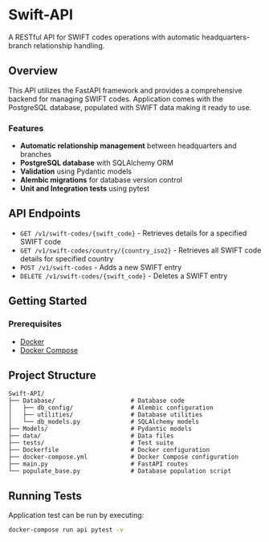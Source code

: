# Swift-API

A RESTful API for SWIFT codes operations with automatic headquarters-branch relationship handling.

## Overview

This API utilizes the FastAPI framework and provides a comprehensive backend for managing SWIFT codes. Application comes with the PostgreSQL database, populated with SWIFT data making it ready to use.

### Features

- **Automatic relationship management** between headquarters and branches
- **PostgreSQL database** with SQLAlchemy ORM
- **Validation** using Pydantic models
- **Alembic migrations** for database version control
- **Unit and Integration tests** using pytest

## API Endpoints

- `GET /v1/swift-codes/{swift_code}` - Retrieves details for a specified SWIFT code
- `GET /v1/swift-codes/country/{country_iso2}` - Retrieves all SWIFT code details for specified country
- `POST /v1/swift-codes` - Adds a new SWIFT entry
- `DELETE /v1/swift-codes/{swift_code}` - Deletes a SWIFT entry

## Getting Started

### Prerequisites

- [Docker](https://www.docker.com/products/docker-desktop)
- [Docker Compose](https://docs.docker.com/compose/install/) 

## Project Structure

```
Swift-API/
├── Database/                     # Database code
│   ├── db_config/                # Alembic configuration
│   ├── utilities/                # Database utilities
│   └── db_models.py              # SQLAlchemy models
├── Models/                       # Pydantic models
├── data/                         # Data files
├── tests/                        # Test suite
├── Dockerfile                    # Docker configuration
├── docker-compose.yml            # Docker Compose configuration
├── main.py                       # FastAPI routes
└── populate_base.py              # Database population script
```

## Running Tests

Application test can be run by executing:
```bash
docker-compose run api pytest -v
```

